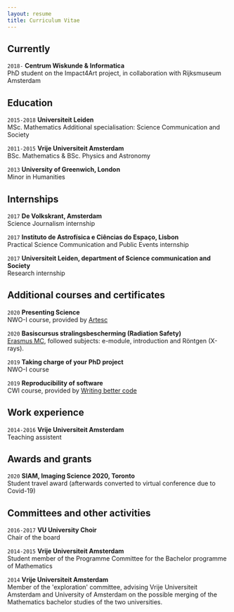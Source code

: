 ```yaml
---
layout: resume
title: Curriculum Vitae
---
```

## Currently
`2018-`
__Centrum Wiskunde & Informatica__ \
PhD student on the Impact4Art project, in collaboration with Rijksmuseum Amsterdam

## Education

`2015-2018`
__Universiteit Leiden__ \
MSc. Mathematics
Additional specialisation: Science Communication and Society

`2011-2015`
__Vrije Universiteit Amsterdam__ \
BSc. Mathematics & BSc. Physics and Astronomy

`2013`
__University of Greenwich, London__ \
Minor in Humanities

## Internships

`2017`
__De Volkskrant, Amsterdam__ \
Science Journalism internship

`2017`
__Instituto de Astrofísica e Ciências do Espaço, Lisbon__ \
Practical Science Communication and Public Events internship

`2017`
__Universiteit Leiden, department of Science communication and Society__ \
Research internship

## Additional courses and certificates

`2020`
__Presenting Science__ \
NWO-I course, provided by [Artesc](https://www.artesc.org/)

`2020`
__Basiscursus stralingsbescherming (Radiation Safety)__ \
[Erasmus MC](https://eduweb.tcg-academy.nl/EDU/catalogItem/2ce64479-be71-4268-91f2-88b737a08768), followed subjects: e-module, introduction and Röntgen (X-rays). 

`2019`
__Taking charge of your PhD project__ \
NWO-I course

`2019`
__Reproducibility of software__ \
CWI course, provided by [Writing better code](https://www.writingbettercode.nl/)



## Work experience

`2014-2016`
__Vrije Universiteit Amsterdam__ \
Teaching assistent

## Awards and grants

`2020`
__SIAM, Imaging Science 2020, Toronto__ \
Student travel award (afterwards converted to virtual conference due to Covid-19)


## Committees and other activities 

`2016-2017`
__VU University Choir__ \
Chair of the board

`2014-2015`
__Vrije Universiteit Amsterdam__ \
Student member of the Programme Committee for the Bachelor programme of Mathematics

`2014`
__Vrije Universiteit Amsterdam__ \
Member of the 'exploration' committee, advising Vrije Universiteit Amsterdam and University of Amsterdam on the possible merging of the Mathematics bachelor studies of the two universities.  





<!-- ### Footer 

Last updated: December 2020 -->



